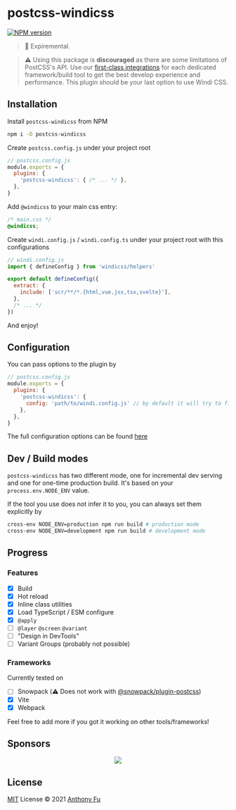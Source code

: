 # postcss-windicss

[![NPM version](https://img.shields.io/npm/v/postcss-windicss?color=a1b858&label=)](https://www.npmjs.com/package/postcss-windicss)

> 🧪 Expiremental.

> ⚠️ Using this package is **discouraged** as there are some limitations of PostCSS's API. Use our [first-class integrations](https://next.windicss.org/guide/installation.html) for each dedicated framework/build tool to get the best develop experience and performance. This plugin should be your last option to use Windi CSS.

## Installation

Install `postcss-windicss` from NPM

```bash
npm i -D postcss-windicss
```

Create `postcss.config.js` under your project root

```js
// postcss.config.js
module.exports = {
  plugins: {
    'postcss-windicss': { /* ... */ },
  },
}
```

Add `@windicss` to your main css entry:

```css
/* main.css */
@windicss;
```

Create `windi.config.js` / `windi.config.ts` under your project root with this configurations

```js
// windi.config.js
import { defineConfig } from 'windicss/helpers'

export default defineConfig({
  extract: {
    include: ['scr/**/*.{html,vue,jsx,tsx,svelte}'],
  },
  /* ... */
})
```

And enjoy!

## Configuration

You can pass options to the plugin by

```js
// postcss.config.js
module.exports = {
  plugins: {
    'postcss-windicss': {
      config: 'path/to/windi.config.js' // by default it will try to find it in your project root
    },
  },
}
```

The full configuration options can be found [here](https://github.com/windicss/vite-plugin-windicss/blob/main/packages/plugin-utils/src/options.ts)

## Dev / Build modes

`postcss-windicss` has two different mode, one for incremental dev serving and one for one-time production build. It's based on your `process.env.NODE_ENV` value.

If the tool you use does not infer it to you, you can always set them explicitly by

```bash
cross-env NODE_ENV=production npm run build # production mode
cross-env NODE_ENV=development npm run build # development mode
```

## Progress

### Features

- [x] Build
- [x] Hot reload
- [x] Inline class utilities 
- [x] Load TypeScript / ESM configure
- [x] `@apply`
- [ ] `@layer` `@screen` `@variant`
- [ ] "Design in DevTools"
- [ ] Variant Groups (probably not possible)

### Frameworks

Currently tested on 

- [ ] Snowpack (⚠️ Does not work with [@snowpack/plugin-postcss](https://www.npmjs.com/package/@snowpack/plugin-postcss))
- [x] Vite
- [x] Webpack

Feel free to add more if you got it working on other tools/frameworks!

## Sponsors

<p align="center">
  <a href="https://cdn.jsdelivr.net/gh/antfu/static/sponsors.svg">
    <img src='https://cdn.jsdelivr.net/gh/antfu/static/sponsors.svg'/>
  </a>
</p>

## License

[MIT](./LICENSE) License © 2021 [Anthony Fu](https://github.com/antfu)
